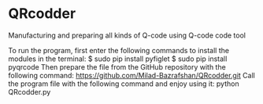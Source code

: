 # QRcodder
Manufacturing and preparing all kinds of Q-code using Q-code code tool

To run the program, first enter the following commands to install the modules in the terminal:
$ sudo pip install pyfiglet
$ sudo pip install pyqrcode
Then prepare the file from the GitHub repository with the following command:
https://github.com/Milad-Bazrafshan/QRcodder.git
Call the program file with the following command and enjoy using it:
python QRcodder.py
